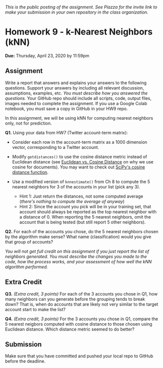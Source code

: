 *This is the public posting of the assignment. See Piazza for the invite link to make your submission in your own repository in the class organization.*

# Homework 9 - k-Nearest Neighbors (kNN)
**Due:** Thursday, April 23, 2020 by 11:59pm

## Assignment

Write a report that answers and explains your answers to the following questions. Support your answers by including all relevant discussion, assumptions, examples, etc. *You must describe how you answered the questions.* Your GitHub repo should include all scripts, code, output files, images needed to complete the assignment. If you use a Google Colab notebook, you must save a copy in GitHub in your HW9 repo.

In this assignment, we will be using kNN for computing nearest neighbors only, not for prediction.

**Q1.**  Using your data from HW7 (Twitter account-term matrix):

* Consider each row in the account-term matrix as a 1000 dimension vector, corresponding to a Twitter account.  

* Modify `getdistances()` to use the cosine distance metric instead of Euclidean distance (see [Euclidean vs. Cosine Distance](https://cmry.github.io/notes/euclidean-v-cosine) on why we use cosine for documents). You may want to check out [SciPy's cosine distance function](https://docs.scipy.org/doc/scipy/reference/generated/scipy.spatial.distance.cosine.html).

* Use a modified version of `knnestimate()` from Ch 8 to compute the 5 nearest neighbors for 3 of the accounts in your list (pick any 3).  
	* Hint 1: Just return the distances, not some computed average (*there's nothing to compute the average of anyway*)
	* Hint 2: Since the account you pick will be in your training set, that account should always be reported as the top nearest neighbor with a distance of 0. When reporting the 5 nearest neighbors, omit the account that is being tested (but still report 5 other neighbors).
	
**Q2.** For each of the accounts you chose, do the 5 nearest neighbors chosen by the algorithm make sense?  What name (classification) would you give that group of accounts?

*You will not get full credit on this assignment if you just report the list of neighbors generated. You must describe the changes you made to the code, how the process works, and your assessment of how well the kNN algorithm performed.*

## Extra Credit

**Q3.** *(Extra credit, 3 points)* For each of the 3 accounts you chose in Q1, how many neighbors can you generate before the grouping tends to break down?  That is, when do accounts that are likely not very similar to the target account start to make the list?

**Q4.** *(Extra credit, 3 points)* For the 3 accounts you chose in Q1, compare the 5 nearest neigbors computed with cosine distance to those chosen using Euclidean distance.  Which distance metric seemed to do better?


## Submission

Make sure that you have committed and pushed your local repo to GitHub before the deadline.
